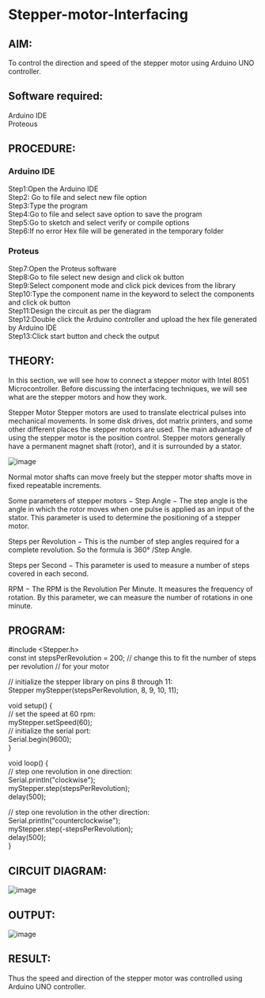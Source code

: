 # Stepper-motor-Interfacing

##  AIM:
To control the direction and speed of the stepper motor using Arduino UNO controller.

## Software required:
Arduino IDE </br>
Proteous

## PROCEDURE:
### Arduino IDE
Step1:Open the Arduino IDE </br>
Step2: Go to file and select new file option </br>
Step3:Type the program </br>
Step4:Go to file and select save option to save the program </br>
Step5:Go to sketch and select verify or compile options </br>
Step6:If no error Hex file will be generated in the temporary folder </br>
### Proteus
Step7:Open the Proteus software </br>
Step8:Go to file select new design and click ok button </br>
Step9:Select component mode and click pick devices from the library </br>
Step10:Type the component name in the keyword to select the components and click ok button </br>
Step11:Design the circuit as per the diagram </br>
Step12:Double click the Arduino controller and upload the hex file generated by Arduino IDE </br>
Step13:Click start button and check the output

## THEORY:

In this section, we will see how to connect a stepper motor with Intel 8051 Microcontroller. Before discussing the interfacing techniques, we will see what are the stepper motors and how they work.

Stepper Motor Stepper motors are used to translate electrical pulses into mechanical movements. In some disk drives, dot matrix printers, and some other different places the stepper motors are used. The main advantage of using the stepper motor is the position control. Stepper motors generally have a permanent magnet shaft (rotor), and it is surrounded by a stator.


![image](https://github.com/kirthickrajt/Stepper-motor-Interfacing-/assets/132205850/573d9458-ab25-4650-8f57-962b6b954e09)


Normal motor shafts can move freely but the stepper motor shafts move in fixed repeatable increments.

Some parameters of stepper motors − Step Angle − The step angle is the angle in which the rotor moves when one pulse is applied as an input of the stator. This parameter is used to determine the positioning of a stepper motor.

Steps per Revolution − This is the number of step angles required for a complete revolution. So the formula is 360° /Step Angle.

Steps per Second − This parameter is used to measure a number of steps covered in each second.

RPM − The RPM is the Revolution Per Minute. It measures the frequency of rotation. By this parameter, we can measure the number of rotations in one minute.

## PROGRAM:

#include <Stepper.h> </br>
const int stepsPerRevolution = 200; // change this to fit the number of steps per revolution
// for your motor </br>

// initialize the stepper library on pins 8 through 11:</br>
Stepper myStepper(stepsPerRevolution, 8, 9, 10, 11);</br>

void setup() { </br>
// set the speed at 60 rpm: </br>
myStepper.setSpeed(60); </br>
// initialize the serial port: </br>
Serial.begin(9600); </br>
} </br>

void loop() { </br>
// step one revolution in one direction: </br>
Serial.println("clockwise"); </br>
myStepper.step(stepsPerRevolution); </br>
delay(500); </br>

// step one revolution in the other direction: </br>
Serial.println("counterclockwise"); </br>
myStepper.step(-stepsPerRevolution); </br>
delay(500); </br>
} </br>

## CIRCUIT DIAGRAM:

![image](https://github.com/kirthickrajt/Stepper-motor-Interfacing-/assets/132205850/c902907f-fe3c-4339-877c-0d57b5693509)

## OUTPUT:

![image](https://github.com/kirthickrajt/Stepper-motor-Interfacing-/assets/132205850/585e5783-4280-4a1c-93d2-13da95b8471e)

## RESULT:
Thus the speed and direction of the stepper motor was controlled using Arduino UNO controller.
